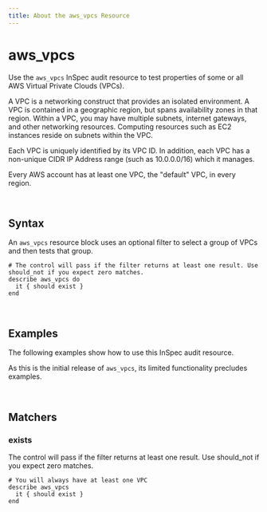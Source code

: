 ```yaml
---
title: About the aws_vpcs Resource
---
```


# aws_vpcs

Use the `aws_vpcs` InSpec audit resource to test properties of some or all AWS Virtual Private Clouds (VPCs).

A VPC is a networking construct that provides an isolated environment.  A VPC is contained in a geographic region, but spans availability zones in that region.  Within a VPC, you may have multiple subnets, internet gateways, and other networking resources.  Computing resources such as EC2 instances reside on subnets within the VPC.

Each VPC is uniquely identified by its VPC ID.  In addition, each VPC has a non-unique CIDR IP Address range (such as 10.0.0.0/16) which it manages.

Every AWS account has at least one VPC, the "default" VPC, in every region.

<br>

## Syntax

An `aws_vpcs` resource block uses an optional filter to select a group of VPCs and then tests that group.

    # The control will pass if the filter returns at least one result. Use should_not if you expect zero matches.
    describe aws_vpcs do
      it { should exist }
    end

<br>

## Examples

The following examples show how to use this InSpec audit resource.

As this is the initial release of `aws_vpcs`, its limited functionality precludes examples.

<br>

## Matchers

### exists

The control will pass if the filter returns at least one result. Use should_not if you expect zero matches.

    # You will always have at least one VPC
    describe aws_vpcs
      it { should exist }
    end

